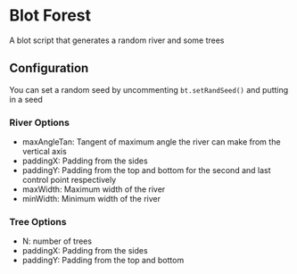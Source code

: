 # Blot Forest

A blot script that generates a random river and some trees

## Configuration

You can set a random seed by uncommenting `bt.setRandSeed()` and putting in a seed

### River Options
- maxAngleTan: Tangent of maximum angle the river can make from the vertical axis
- paddingX: Padding from the sides
- paddingY: Padding from the top and bottom for the second and last control point respectively
- maxWidth: Maximum width of the river
- minWidth: Minimum width of the river

### Tree Options 
- N: number of trees
- paddingX: Padding from the sides
- paddingY: Padding from the top and bottom
